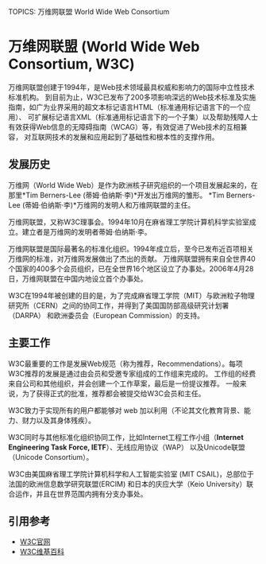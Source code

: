 TOPICS: 万维网联盟
        World Wide Web Consortium

# 万维网联盟 (World Wide Web Consortium, W3C)

万维网联盟创建于1994年，是Web技术领域最具权威和影响力的国际中立性技术标准机构。
到目前为止，W3C已发布了200多项影响深远的Web技术标准及实施指南，如广为业界采用的超文本标记语言HTML（标准通用标记语言下的一个应用）、
可扩展标记语言XML（标准通用标记语言下的一个子集）以及帮助残障人士有效获得Web信息的无障碍指南（WCAG）等，有效促进了Web技术的互相兼容，
对互联网技术的发展和应用起到了基础性和根本性的支撑作用。

## 发展历史

万维网（World Wide Web）是作为欧洲核子研究组织的一个项目发展起来的，在那里*Tim Berners-Lee (蒂姆·伯纳斯·李)*开发出万维网的雏形。
*Tim Berners-Lee (蒂姆·伯纳斯·李)*万维网的发明人和万维网联盟的主任。

万维网联盟，又称W3C理事会。1994年10月在麻省理工学院计算机科学实验室成立。建立者是万维网的发明者蒂姆·伯纳斯·李。

万维网联盟是国际最著名的标准化组织。1994年成立后，至今已发布近百项相关万维网的标准，对万维网发展做出了杰出的贡献。
万维网联盟拥有来自全世界40个国家的400多个会员组织，已在全世界16个地区设立了办事处。2006年4月28日，万维网联盟在中国内地设立首个办事处。

W3C在1994年被创建的目的是，为了完成麻省理工学院（MIT）与欧洲粒子物理研究所（CERN）之间的协同工作，并得到了美国国防部高级研究计划署（DARPA）
和欧洲委员会（European Commission）的支持。

## 主要工作

W3C最重要的工作是发展Web规范（称为推荐，Recommendations）。每项W3C推荐的发展是通过由会员和受邀专家组成的工作组来完成的。
工作组的经费来自公司和其他组织，并会创建一个工作草案，最后是一份提议推荐。
一般来说，为了获得正式的批准，推荐都会被提交给W3C会员和主任。

W3C致力于实现所有的用户都能够对 web 加以利用（不论其文化教育背景、能力、财力以及其身体残疾）。

W3C同时与其他标准化组织协同工作，比如Internet工程工作小组（**Internet Engineering Task Force, IETF**）、无线应用协议（WAP）
以及Unicode联盟（Unicode Consortium）。

W3C由美国麻省理工学院计算机科学和人工智能实验室 (MIT CSAIL)，总部位于法国的欧洲信息数学研究联盟(ERCIM)
和日本的庆应大学（Keio University）联合运作，并且在世界范围内拥有分支办事处。

## 引用参考

- [W3C官网](http://www.w3.org/)
- [W3C维基百科](https://en.wikipedia.org/wiki/World%20Wide%20Web%20Consortium)
